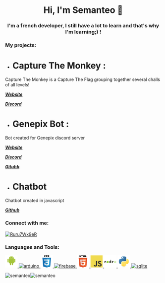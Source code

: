 <h1 align="center">Hi, I'm Semanteo 👋</h1>
<h3 align="center">I'm a french developer, I still have a lot to learn and that's why I'm learning;) !</h3>

<h3 align="left">My projects:</h3>

- # Capture The Monkey : 

Capture The Monkey is a Capture The Flag grouping together several challs of all levels!

[**_Website_**](https://www.capture-the-monkey.tech/)

[**_Discord_**](https://discord.com/invite/jHZvGq4fgp)

- # Genepix Bot :

Bot created for Genepix discord server

[**_Website_**](https://ifi.ovh/)

[**_Discord_**](https://discord.gg/dw3eNPmyWm)

[**_Gituhb_**](https://github.com/Semanteo/Genepix-bot)

- # Chatbot

Chatbot created in javascript

[**_Github_**](https://github.com/Semanteo/Chatbot)


<h3 align="left">Connect with me:</h3>
<p align="left">
<a href="https://discord.gg/Ruru7Wx9eR" target="blank"><img align="center" src="https://raw.githubusercontent.com/rahuldkjain/github-profile-readme-generator/master/src/images/icons/Social/discord.svg" alt="Ruru7Wx9eR" height="30" width="40" /></a>
</p>


<h3 align="left">Languages and Tools:</h3>

<p align="left"> 
  <a href="https://developer.android.com" target="_blank"> <img src="https://raw.githubusercontent.com/devicons/devicon/master/icons/android/android-original-wordmark.svg" alt="android" width="40" height="40"/> </a> <a href="https://www.arduino.cc/" target="_blank"> <img src="https://cdn.worldvectorlogo.com/logos/arduino-1.svg" alt="arduino" width="40" height="40"/> </a> <a href="https://www.w3schools.com/css/" target="_blank"> <img src="https://raw.githubusercontent.com/devicons/devicon/master/icons/css3/css3-original-wordmark.svg" alt="css3" width="40" height="40"/> </a> <a href="https://firebase.google.com/" target="_blank"> <img src="https://www.vectorlogo.zone/logos/firebase/firebase-icon.svg" alt="firebase" width="40" height="40"/> </a> <a href="https://www.w3.org/html/" target="_blank"> <img src="https://raw.githubusercontent.com/devicons/devicon/master/icons/html5/html5-original-wordmark.svg" alt="html5" width="40" height="40"/> </a> <a href="https://developer.mozilla.org/en-US/docs/Web/JavaScript" target="_blank"> <img src="https://raw.githubusercontent.com/devicons/devicon/master/icons/javascript/javascript-original.svg" alt="javascript" width="40" height="40"/> </a> <a href="https://nodejs.org" target="_blank"> <img src="https://raw.githubusercontent.com/devicons/devicon/master/icons/nodejs/nodejs-original-wordmark.svg" alt="nodejs" width="40" height="40"/> </a> <a href="https://www.python.org" target="_blank"> <img src="https://raw.githubusercontent.com/devicons/devicon/master/icons/python/python-original.svg" alt="python" width="40" height="40"/> </a> <a href="https://www.sqlite.org/" target="_blank"> <img src="https://www.vectorlogo.zone/logos/sqlite/sqlite-icon.svg" alt="sqlite" width="40" height="40"/> </a>
</p>

<p><img align="left" src="https://github-readme-stats.vercel.app/api/top-langs?username=semanteo&show_icons=true&theme=radical&hide_border=true" alt="semanteo" /></p>

<p><img align="left" src="https://github-readme-stats.vercel.app/api?username=semanteo&show_icons=true&theme=radical&hide_border=true" alt="semanteo" /></p>
